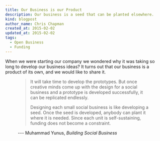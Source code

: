 ```yaml
---
title: Our Business is our Product
description: Our business is a seed that can be planted elsewhere.
kind: blogpost
author_name: Chris Chapman
created_at: 2015-02-02
updated_at: 2015-02-02
tags:
  - Open Business
  - Funding
---
```


When we were starting our company we wondered why it was taking so long to
develop our business ideas? It turns out that our business is a product of its
own, and we would like to share it.

<figure class="bq grab">

> It will take time to develop the prototypes. But once creative minds come up
> with the design for a social business and a prototype is developed
> successfully, it can be replicated endlessly.
>
> Designing each small social business is like developing a seed. Once the seed
> is developed, anybody can plant it where it is needed. Since each unit is
> self-sustaining, funding does not become a constraint.

<figcaption>--- Muhammad Yunus, <cite>Building Social Business</cite></figcaption>
</figure>
